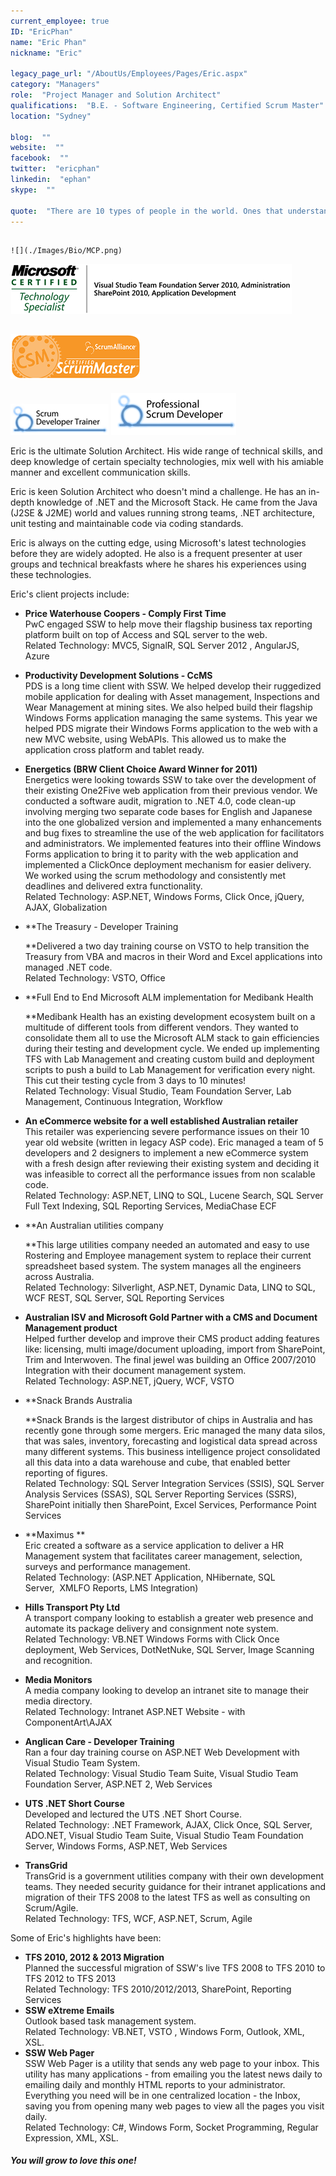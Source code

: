```yaml
---
current_employee: true
ID: "EricPhan"
name: "Eric Phan"
nickname: "Eric"

legacy_page_url: "/AboutUs/Employees/Pages/Eric.aspx"
category: "Managers"
role:  "Project Manager and Solution Architect"
qualifications:  "B.E. - Software Engineering, Certified Scrum Master"
location: "Sydney"

blog:  ""
website:  ""
facebook:  ""
twitter:  "ericphan"
linkedin:  "ephan"
skype:  ""

quote:  "There are 10 types of people in the world. Ones that understand binary and ones that don't."
---
```



  

## 
    ![](./Images/Bio/MCP.png) 
 ![](./Images/Bio/eric_msts.png) 


## ![](./Images/Bio/csm.png) 
 ![](./Images/Bio/scrumtrainer.png) 
 ![](./Images/Bio/psd.png) 


Eric is the ultimate Solution Architect. His wide range of technical skills, and deep knowledge of certain specialty technologies, mix well with his amiable manner and excellent communication skills.  

Eric is keen Solution Architect who doesn't mind a challenge. He has an in-depth knowledge of .NET and the Microsoft Stack. He came from the Java (J2SE & J2ME) world and values running strong teams, .NET architecture, unit testing and maintainable code via coding standards.

Eric is always on the cutting edge, using Microsoft's latest technologies before they are widely adopted. He also is a frequent presenter at user groups and technical breakfasts where he shares his experiences using these technologies.

Eric's client projects include:

*   **Price Waterhouse Coopers - Comply First Time**  
PwC engaged SSW to help move their flagship business tax reporting platform built on top of Access and SQL server to the web.  
Related Technology: MVC5, SignalR, SQL Server 2012 , AngularJS, Azure
*   **Productivity Development Solutions - CcMS**  
PDS is a long time client with SSW. We helped develop their ruggedized mobile application for dealing with Asset management, Inspections and Wear Management at mining sites. We also helped build their flagship Windows Forms application managing the same systems. This year we helped PDS migrate their Windows Forms application to the web with a new MVC website, using WebAPIs. This allowed us to make the application cross platform and tablet ready.
*   **Energetics (BRW Client Choice Award Winner for 2011)**  
Energetics were looking towards SSW to take over the development of their existing One2Five web application from their previous vendor. We conducted a software audit, migration to .NET 4.0, code clean-up involving merging two separate code bases for English and Japanese into the one globalized version and implemented a many enhancements and bug fixes to streamline the use of the web application for facilitators and administrators. We implemented features into their offline Windows Forms application to bring it to parity with the web application and implemented a ClickOnce deployment mechanism for easier delivery. We worked using the scrum methodology and consistently met deadlines and delivered extra functionality.   
Related Technology: ASP.NET, Windows Forms, Click Once, jQuery, AJAX, Globalization
*   **The Treasury - Developer Training  

    **Delivered a two day training course on VSTO to help transition the Treasury from VBA and macros in their Word and Excel applications into managed .NET code.  
Related Technology: VSTO, Office 
*   **Full End to End Microsoft ALM implementation for Medibank Health  

    **Medibank Health has an existing development ecosystem built on a multitude of different tools from different vendors. They wanted to consolidate them all to use the Microsoft ALM stack to gain efficiencies during their testing and development cycle. We ended up implementing TFS with Lab Management and creating custom build and deployment scripts to push a build to Lab Management for verification every night. This cut their testing cycle from 3 days to 10 minutes!   
Related Technology: Visual Studio, Team Foundation Server, Lab Management, Continuous Integration, Workflow
*   **An eCommerce website for a well established Australian retailer**  
This retailer was experiencing severe performance issues on their 10 year old website (written in legacy ASP code). Eric managed a team of 5 developers and 2 designers to implement a new eCommerce system with a fresh design after reviewing their existing system and deciding it was infeasible to correct all the performance issues from non scalable code.   
Related Technology: ASP.NET, LINQ to SQL, Lucene Search, SQL Server Full Text Indexing, SQL Reporting Services, MediaChase ECF
*   **An Australian utilities company  

    **This large utilities company needed an automated and easy to use Rostering and Employee management system to replace their current spreadsheet based system. The system manages all the engineers across Australia.  
Related Technology: Silverlight, ASP.NET, Dynamic Data, LINQ to SQL, WCF REST, SQL Server, SQL Reporting Services
*   **Australian ISV and Microsoft Gold Partner with a CMS and Document Management product**  
Helped further develop and improve their CMS product adding features like: licensing, multi image/document uploading, import from SharePoint, Trim and Interwoven. The final jewel was building an Office 2007/2010 Integration with their document management system.  
Related Technology: ASP.NET, jQuery, WCF, VSTO
*   **Snack Brands Australia  

    **Snack Brands is the largest distributor of chips in Australia and has recently gone through some mergers. Eric managed the many data silos, that was sales, inventory, forecasting and logistical data spread across many different systems. This business intelligence project consolidated all this data into a data warehouse and cube, that enabled better reporting of figures.  
Related Technology: SQL Server Integration Services (SSIS), SQL Server Analysis Services (SSAS), SQL Server Reporting Services (SSRS), SharePoint initially then SharePoint, Excel Services, Performance Point Services
*   **Maximus **  
Eric created a software as a service application to deliver a HR Management system that facilitates career management, selection, surveys and performance management.  
Related Technology: (ASP.NET Application, NHibernate, SQL Server,  XMLFO Reports, LMS Integration)
*   **Hills Transport Pty Ltd**  
A transport company looking to establish a greater web presence and automate its package delivery and consignment note system.  
Related Technology: VB.NET Windows Forms with Click Once deployment, Web Services, DotNetNuke, SQL Server, Image Scanning and recognition.
*   **Media Monitors**  
A media company looking to develop an intranet site to manage their media directory.  
Related Technology: Intranet ASP.NET Website - with ComponentArt\AJAX
*   **Anglican Care - Developer Training**  
Ran a four day training course on ASP.NET Web Development with Visual Studio Team System.   
Related Technology: Visual Studio Team Suite, Visual Studio Team Foundation Server, ASP.NET 2, Web Services
*   **UTS .NET Short Course**  
Developed and lectured the UTS .NET Short Course.  
Related Technology: .NET Framework, AJAX, Click Once, SQL Server, ADO.NET, Visual Studio Team Suite, Visual Studio Team Foundation Server, Windows Forms, ASP.NET, Web Services
*   **TransGrid**  
TransGrid is a government utilities company with their own development teams. They needed security guidance for their intranet applications and migration of their TFS 2008 to the latest TFS as well as consulting on Scrum/Agile.  
Related Technology: TFS, WCF, ASP.NET, Scrum, Agile


Some of Eric's highlights have been:

*   **TFS 2010, 2012 & 2013 Migration**  
Planned the successful migration of SSW's live TFS 2008 to TFS 2010 to TFS 2012 to TFS 2013  
Related Technology: TFS 2010/2012/2013, SharePoint, Reporting Services
*   **SSW eXtreme Emails**  
Outlook based task management system.   
Related Technology: VB.NET, VSTO , Windows Form, Outlook, XML, XSL.
*   **SSW Web Pager**  
SSW Web Pager is a utility that sends any web page to your inbox. This utility has many applications - from emailing you the latest news daily to emailing daily and monthly HTML reports to your administrator. Everything you need will be in one centralized location - the Inbox, saving you from opening many web pages to view all the pages you visit daily.  
Related Technology: C#, Windows Form, Socket Programming, Regular Expression, XML, XSL.


##### You will grow to love this one!
